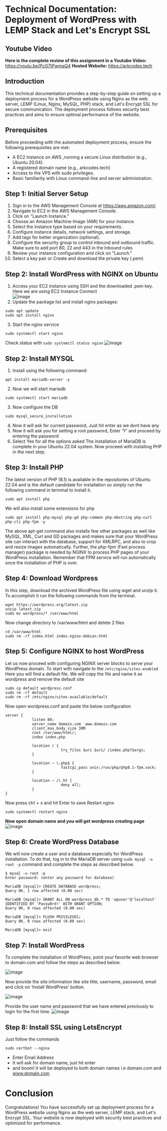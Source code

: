 # Technical Documentation: Deployment of WordPress with LEMP Stack and Let's Encrypt SSL
## Youtube Video
**Here is the complete review of this assignment in a Youtube Video:** https://youtu.be/PcG7tPwmaQ4
**Hosted Website:** https://arkcodes.tech

## Introduction
This technical documentation provides a step-by-step guide on setting up a deployment process for a WordPress website using Nginx as the web server, LEMP (Linux, Nginx, MySQL, PHP) stack, and Let's Encrypt SSL for secure communication. The deployment process follows security best practices and aims to ensure optimal performance of the website.

## Prerequisites
Before proceeding with the automated deployment process, ensure the following prerequisites are met:
* A EC2 Instance on AWS ,running a secure Linux distribution (e.g., Ubuntu 20.04).
* A registered domain name (e.g., arkcodes.tech)
* Access to the VPS with sudo privileges.
* Basic familiarity with Linux command-line and server administration.

## Step 1: Initial Server Setup

1. Sign in to the AWS Management Console at https://aws.amazon.com/.
2. Navigate to EC2 in the AWS Management Console.
3. Click on "Launch Instance."
4. Choose an Amazon Machine Image (AMI) for your instance.
5. Select the instance type based on your requirements.
6. Configure instance details, network settings, and storage.
7. Add tags for better organization (optional).
8. Configure the security group to control inbound and outbound traffic. Make sure to add port 80, 22 and 443 in the Inbound rules
9. Review your instance configuration and click on "Launch."
10. Select a key pair or Create and download the private key (.pem)

## Step 2: Install WordPress with NGINX on Ubuntu
1. Access your EC2 instance using SSH and the downloaded .pem key. Here we are using EC2 Instance Connect  
![image](https://github.com/itsarkcodes/devops-assignment/assets/87442305/b521988d-f3b1-449b-8e97-f80797d36228)
2. Update the package list and install nginx packages:
```nginx
sudo apt update
sudo apt install nginx 
```
3. Start the nginx service
```nginx
sudo systemctl start nginx
```
Check status with ```sudo systemctl status nginx```
![image](https://github.com/itsarkcodes/devops-assignment/assets/87442305/6477c62c-bc40-4dfc-9269-211b8d3a7ff9)

## Step 2: Install MYSQL
1. Install using the following command:
```nginx
apt install mariadb-server -y
```
2. Now we will start mariadb
```
sudo systemctl start mariadb
```
3. Now configure the DB
```
sudo mysql_secure_installation
```
4. Now it will ask for current password, Just hit enter as we dont have any
5. Now it will ask you for setting a root password, Enter 'Y' and proceed by entering the password
6. Select Yes for all the options asked
The installation of MariaDB is complete in your Ubuntu 22.04 system. Now proceed with installing PHP in the next step.

## Step 3: Install PHP
The latest version of PHP (8.1) is available in the repositories of Ubuntu 22.04 and is the default candidate for installation so simply run the following command in terminal to install it.
```
sudo apt install php
```
We will also install some extensions for php
```
sudo apt install php-mysql php-gd php-common php-mbstring php-curl php-cli php-fpm -y
```
The above apt-get command also installs few other packages as well like MySQL, XML, Curl and GD packages and makes sure that your WordPress site can interact with the database, support for XMLRPC, and also to crop and resize images automatically. Further, the php-fpm (Fast process manager) package is needed by NGINX to process PHP pages of your WordPress installation. Remember that FPM service will run automatically once the installation of PHP is over.

## Step 4: Download Wordpress
In this step, download the archived WordPress file using wget and unzip it. To accomplish it run the following commands from the terminal.
```
wget https://wordpress.org/latest.zip
unzip latest.zip
sudo mv wordpress/* /var/www/html
```
Now change directory to /var/www/html and delete 2 files
```
cd /var/www/html
sudo rm -rf index.html index.nginx-debian.html
```
## Step 5: Configure NGINX to host WordPress
Let us now proceed with configuring NGINX server blocks to serve your WordPress domain. To start with navigate to the ```/etc/nginx/sites-enabled```
Here you will find a default file. We will copy the file and name it as wordpress and remove the default site
```
sudo cp default wordpress.conf
sudo rm -rf default
sudo rm -rf /etc/nginx/sites-available/default
```
Now open wordpress.conf and paste the below configuration
```nginx
server {
            listen 80;
            server_name domain.com  www.domain.com
            client_max_body_size 30M
            root /var/www/html/;
            index index.php 
	         
            location / {
                         try_files $uri $uri/ /index.php?$args;
            }

            location ~ \.php$ {
                         fastcgi_pass unix:/run/php/php8.1-fpm.sock;
            }
            
            location ~ /\.ht {
                         deny all;
            }
}
```
Now press ctrl + x and hit Enter to save
Restart nginx
```
sudo systemctl restart nginx
```
**Now open domain name and you will get  wordpress creating page**
![image](https://github.com/itsarkcodes/devops-assignment/assets/87442305/30850e23-b4ea-4fb8-85a2-c8662b00910c)

## Step 6: Create WordPress Database
We will now create a user and a database especially for WordPress installation. To do that, log in to the MariaDB server using ```sudo mysql -u root -p``` command and complete the steps as described below.

```
$ mysql -u root -p
Enter password: (enter any password for database)

MariaDB [mysql]> CREATE DATABASE wordpress;
Query OK, 1 row affected (0.00 sec)

MariaDB [mysql]> GRANT ALL ON wordpress_db.* TO 'wpuser'@'localhost' IDENTIFIED BY 'Passw0rd!' WITH GRANT OPTION;
Query OK, 0 rows affected (0.00 sec)

MariaDB [mysql]> FLUSH PRIVILEGES;
Query OK, 0 rows affected (0.00 sec)

MariaDB [mysql]> exit
```

## Step 7: Install WordPress
To complete the installation of WordPress, point your favorite web browser to domain.com and follow the steps as described below.  

![image](https://github.com/itsarkcodes/devops-assignment/assets/87442305/23a18e5d-8f99-40c6-80dc-0d65aa3affaf)

Now provide the site information like site title, username, password, email and click on ‘Install WordPress’ button.

![image](https://github.com/itsarkcodes/devops-assignment/assets/87442305/87b06c26-8aa3-48ab-9eed-df7bb4130842)

Provide the user name and password that we have entered previously to login for the first time.
![image](https://github.com/itsarkcodes/devops-assignment/assets/87442305/e51184c2-31b5-4cb4-af10-9416c3591bd4)

## Step 8: Install SSL using LetsEncrypt
Just follow the commands
```
sudo certbot --nginx
```
- Enter Email Address
- It will ask for domain name, just hit enter
- and boom! it will be deployed to both domain names i.e domain.com and www.domain.com


# Conclusion
Congratulations! You have successfully set up deployment process for a WordPress website using Nginx as the web server, LEMP stack, and Let's Encrypt SSL. Your website is now deployed with security best practices and optimized for performance.
